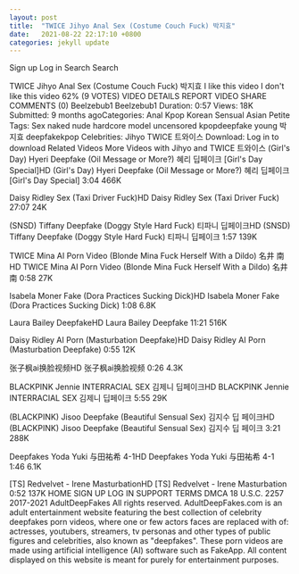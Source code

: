 ```yaml
---
layout: post
title:  "TWICE Jihyo Anal Sex (Costume Couch Fuck) 박지효"
date:   2021-08-22 22:17:10 +0800
categories: jekyll update
---
```

Sign up
Log in
Search
Search

TWICE Jihyo Anal Sex (Costume Couch Fuck) 박지효
I like this video
I don't like this video
62% (9 VOTES)
VIDEO DETAILS
REPORT VIDEO
SHARE
COMMENTS (0)
Beelzebub1
Beelzebub1
Duration: 0:57 Views: 18K Submitted: 9 months agoCategories: Anal Kpop Korean Sensual Asian Petite Tags: Sex naked nude hardcore model uncensored kpopdeepfake young 박지효 deepfakekpop Celebrities: Jihyo TWICE 트와이스 Download: Log in to download
Related Videos
More Videos with Jihyo and TWICE 트와이스
(Girl's Day) Hyeri Deepfake (Oil Message or More?) 혜리 딥페이크 [Girl's Day Special]HD
(Girl's Day) Hyeri Deepfake (Oil Message or More?) 혜리 딥페이크 [Girl's Day Special]
3:04
466K
 
Daisy Ridley Sex (Taxi Driver Fuck)HD
Daisy Ridley Sex (Taxi Driver Fuck)
27:07
24K
 
(SNSD) Tiffany Deepfake (Doggy Style Hard Fuck) 티파니 딥페이크HD
(SNSD) Tiffany Deepfake (Doggy Style Hard Fuck) 티파니 딥페이크
1:57
139K
 
TWICE Mina AI Porn Video (Blonde Mina Fuck Herself With a Dildo) 名井 南HD
TWICE Mina AI Porn Video (Blonde Mina Fuck Herself With a Dildo) 名井 南
0:58
27K
 
Isabela Moner Fake (Dora Practices Sucking Dick)HD
Isabela Moner Fake (Dora Practices Sucking Dick)
1:08
6.8K
 
Laura Bailey DeepfakeHD
Laura Bailey Deepfake
11:21
516K
 
Daisy Ridley AI Porn (Masturbation Deepfake)HD
Daisy Ridley AI Porn (Masturbation Deepfake)
0:55
12K
 
张子枫ai换脸视频HD
张子枫ai换脸视频
0:26
4.3K
 
BLACKPINK Jennie INTERRACIAL SEX 김제니 딥페이크HD
BLACKPINK Jennie INTERRACIAL SEX 김제니 딥페이크
5:55
29K
 
(BLACKPINK) Jisoo Deepfake (Beautiful Sensual Sex) 김지수 딥 페이크HD
(BLACKPINK) Jisoo Deepfake (Beautiful Sensual Sex) 김지수 딥 페이크
3:21
288K
 
Deepfakes Yoda Yuki 与田祐希 4-1HD
Deepfakes Yoda Yuki 与田祐希 4-1
1:46
6.1K
 
[TS] Redvelvet - Irene MasturbationHD
[TS] Redvelvet - Irene Masturbation
0:52
137K
HOME
SIGN UP
LOG IN
SUPPORT
TERMS
DMCA
18 U.S.C. 2257
2017-2021
AdultDeepFakes
All rights reserved.
AdultDeepFakes.com is an adult entertainment website featuring the best collection of celebrity deepfakes porn videos, where one or few actors faces are replaced with of: actresses, youtubers, streamers, tv personas and other types of public figures and celebrities, also known as "deepfakes". These porn videos are made using artificial intelligence (AI) software such as FakeApp.
All content displayed on this website is meant for purely for entertainment purposes.
